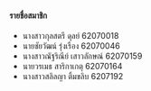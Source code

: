 #### รายชื่อสมาชิก
- นางสาวกุลสตรี  ดุลย์    62070018
- นายชัยวัฒน์   รุ่งเรือง  62070046
- นางสาวณัฐริณีย์ เสาวลักษณ์  62070159
- นายวรเมธ  สาริกาเกตุ  62070164
- นางสาวสลิลญา ติ้มขลิบ  6207192
